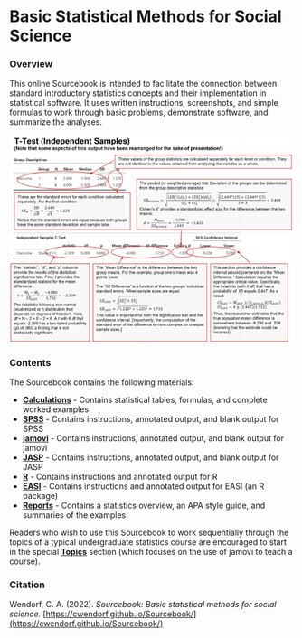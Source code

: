 <a href="https://github.com/cwendorf/Sourcebook/">
<img src="logo.png" height="60px;" align="left;" style="display: none; margin: 0px; padding: 0px;">
</a>

# Basic Statistical Methods for Social Science

### Overview

This online Sourcebook is intended to facilitate the connection between standard introductory statistics concepts and their implementation in statistical software. It uses written instructions, screenshots, and simple formulas to work through basic problems, demonstrate software, and summarize the analyses.

<p align="center"><kbd><img src="AnnotatedOutput.jpg"></kbd></p>

### Contents

The Sourcebook contains the following materials:

- [**Calculations**](./Calculations) - Contains statistical tables, formulas, and complete worked examples
- [**SPSS**](./SPSS) - Contains instructions, annotated output, and blank output for SPSS
- [**jamovi**](./jamovi) - Contains instructions, annotated output, and blank output for jamovi
- [**JASP**](./JASP) - Contains instructions, annotated output, and blank output for JASP
- [**R**](./R) - Contains instructions and annotated output for R
- [**EASI**](./EASI) - Contains instructions and annotated output for EASI (an R package)
- [**Reports**](./Reports) - Contains a statistics overview, an APA style guide, and summaries of the examples

Readers who wish to use this Sourcebook to work sequentially through the topics of a typical undergraduate statistics course are encouraged to start in the special [**Topics**](./Topics) section (which focuses on the use of jamovi to teach a course).

### Citation

Wendorf, C. A. (2022). *Sourcebook: Basic statistical methods for social science.* [https://cwendorf.github.io/Sourcebook/](https://cwendorf.github.io/Sourcebook/)
